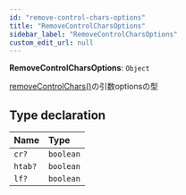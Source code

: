 ```yaml
---
id: "remove-control-chars-options"
title: "RemoveControlCharsOptions"
sidebar_label: "RemoveControlCharsOptions"
custom_edit_url: null
---
```


**RemoveControlCharsOptions**: `Object`

[removeControlChars()](../functions/removeControlChars.md)の引数optionsの型

## Type declaration

| Name | Type |
| :------ | :------ |
| `cr?` | `boolean` |
| `htab?` | `boolean` |
| `lf?` | `boolean` |
